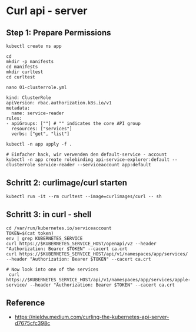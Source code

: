 # Curl api - server 

## Step 1: Prepare Permissions  

```
kubectl create ns app 
```

```
cd
mkdir -p manifests
cd manifests
mkdir curltest
cd curltest
```

```
nano 01-clusterrole.yml
```

```
kind: ClusterRole
apiVersion: rbac.authorization.k8s.io/v1
metadata:
  name: service-reader
rules:
- apiGroups: [""] # "" indicates the core API group
  resources: ["services"]
  verbs: ["get", "list"]
```

```
kubectl -n app apply -f .
```

```
# Einfacher hack, wir verwenden den default-service - account
kubectl -n app create rolebinding api-service-explorer:default --clusterrole service-reader --serviceaccount app:default

```

## Schritt 2: curlimage/curl starten

```
kubectl run -it --rm curltest --image=curlimages/curl -- sh
```

## Schritt 3: in curl - shell 

```
cd /var/run/kubernetes.io/serviceaccount
TOKEN=$(cat token)
env | grep KUBERNETES_SERVICE
curl https://$KUBERNETES_SERVICE_HOST/openapi/v2 --header "Authorization: Bearer $TOKEN" --cacert ca.crt
curl https://$KUBERNETES_SERVICE_HOST/api/v1/namespaces/app/services/ --header "Authorization: Bearer $TOKEN" --cacert ca.crt
```

```
# Now look into one of the services
 curl https://$KUBERNETES_SERVICE_HOST/api/v1/namespaces/app/services/apple-service/ --header "Authorization: Bearer $TOKEN" --cacert ca.crt
```

## Reference 

  * https://nieldw.medium.com/curling-the-kubernetes-api-server-d7675cfc398c
